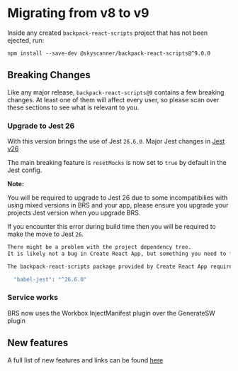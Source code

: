 # Migrating from v8 to v9

Inside any created `backpack-react-scripts` project that has not been ejected, run:

```
npm install --save-dev @skyscanner/backpack-react-scripts@^9.0.0
```

## Breaking Changes

Like any major release, `backpack-react-scripts@9` contains a few breaking changes. At least one of them will affect every user, so please scan over these sections to see what is relevant to you.

### Upgrade to Jest 26

With this version brings the use of Jest `26.6.0`. Major Jest changes in [Jest v26](https://github.com/facebook/jest/blob/master/CHANGELOG.md#2600)

The main breaking feature is `resetMocks` is now set to `true` by default in the Jest config.

**Note:**

You will be required to upgrade to Jest 26 due to some incompatibilies with using mixed versions in BRS and your app, please ensure you upgrade your projects Jest version when you upgrade BRS.

If you encounter this error during build time then you will be required to make the move to Jest `26`.

```sh
There might be a problem with the project dependency tree.
It is likely not a bug in Create React App, but something you need to fix locally.

The backpack-react-scripts package provided by Create React App requires a dependency:

  "babel-jest": "^26.6.0"
```

### Service works

BRS now uses the Workbox InjectManifest plugin over the GenerateSW plugin

## New features

A full list of new features and links can be found [here](https://github.com/facebook/create-react-app/releases/tag/v4.0.0)

